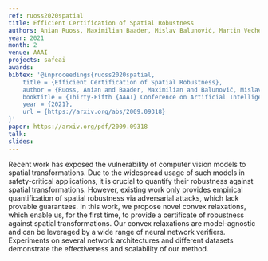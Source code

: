 ```yaml
---
ref: ruoss2020spatial
title: Efficient Certification of Spatial Robustness
authors: Anian Ruoss, Maximilian Baader, Mislav Balunović, Martin Vechev
year: 2021
month: 2
venue: AAAI
projects: safeai
awards:
bibtex: '@inproceedings{ruoss2020spatial,
    title = {Efficient Certification of Spatial Robustness},
    author = {Ruoss, Anian and Baader, Maximilian and Balunović, Mislav and Vechev, Martin},
	booktitle = {Thirty-Fifth {AAAI} Conference on Artificial Intelligence, {AAAI} 2021},
    year = {2021},
    url = {https://arxiv.org/abs/2009.09318}
}'
paper: https://arxiv.org/pdf/2009.09318
talk: 
slides:
---
```


Recent work has exposed the vulnerability of computer vision models to spatial transformations. Due to the widespread usage of such models in safety-critical applications, it is crucial to quantify their robustness against spatial transformations. However, existing work only provides empirical quantification of spatial robustness via adversarial attacks, which lack provable guarantees. In this work, we propose novel convex relaxations, which enable us, for the first time, to provide a certificate of robustness against spatial transformations. Our convex relaxations are model-agnostic and can be leveraged by a wide range of neural network verifiers. Experiments on several network architectures and different datasets demonstrate the effectiveness and scalability of our method.

